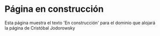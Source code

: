 <h1>Página en construcción</h1>

<p>Esta página muestra el texto 'En construcción' para el dominio que alojará la página de Cristóbal Jodorowsky</p>